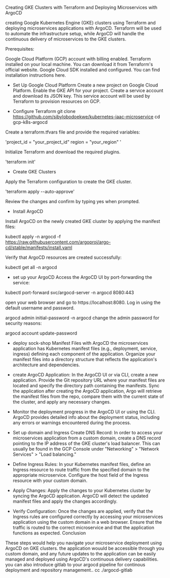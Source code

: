 Creating GKE Clusters with Terraform and Deploying Microservices with ArgoCD

creating Google Kubernetes Engine (GKE) clusters using Terraform and deploying microservices applications with ArgoCD. Terraform will be used to automate the infrastructure setup, while ArgoCD will handle the continuous delivery of microservices to the GKE clusters.

Prerequisites:

Google Cloud Platform (GCP) account with billing enabled.
Terraform installed on your local machine. You can download it from Terraform's official website.
Google Cloud SDK installed and configured. You can find installation instructions here.

- Set Up Google Cloud Platform
Create a new project on Google Cloud Platform.
Enable the GKE API for your project.
Create a service account and download its JSON key. This service account will be used by Terraform to provision resources on GCP.

- Configure Terraform
git clone https://github.com/sibylobodoekwe/kubernetes-iaac-microservice
cd gcp-k8s-argocd


Create a terraform.tfvars file and provide the required variables:

'project_id = "your_project_id"
region     = "your_region"
'

Initialize Terraform and download the required plugins.

'terraform init'


- Create GKE Clusters

Apply the Terraform configuration to create the GKE cluster.

'terraform apply --auto-approve'

Review the changes and confirm by typing yes when prompted.


- Install ArgoCD

Install ArgoCD on the newly created GKE cluster by applying the manifest files:

kubectl apply -n argocd -f https://raw.githubusercontent.com/argoproj/argo-cd/stable/manifests/install.yaml

Verify that ArgoCD resources are created successfully:

kubectl get all -n argocd


- set up your ArgoCD
Access the ArgoCD UI by port-forwarding the service:

kubectl port-forward svc/argocd-server -n argocd 8080:443 

open your web browser and go to https://localhost:8080. Log in using the default username and password.

argocd admin initial-password -n argocd
change the admin password for security reasons:

argocd account update-password


- deploy sock-shop Manifest Files with ArgoCD
the microservices application has Kubernetes manifest files (e.g., deployment, service, ingress) defining each component of the application.
Organize your manifest files into a directory structure that reflects the application's architecture and dependencies.

- create ArgoCD Application: In the ArgoCD UI or via CLI, create a new application. Provide the Git repository URL where your manifest files are located and specify the directory path containing the manifests.
Sync the application after creating the ArgoCD application, Argo will retrieve the manifest files from the repo, compare them with the current state of the cluster, and apply any necessary changes.

- Monitor the deployment progress in the ArgoCD UI or using the CLI. ArgoCD provides detailed info about the deployment status, including any errors or warnings encountered during the process.

- Set up domain and Ingress Create DNS Record: In order to access your microservices application from a custom domain, create a DNS record pointing to the IP address of the GKE cluster's load balancer. This can usually be found in the GCP Console under "Networking" > "Network Services" > "Load balancing."


- Define Ingress Rules: In your Kubernetes manifest files, define an Ingress resource to route traffic from the specified domain to the appropriate microservice. Configure the host field of the Ingress resource with your custom domain.

- Apply Changes: Apply the changes to your Kubernetes cluster by syncing the ArgoCD application. ArgoCD will detect the updated manifest files and apply the changes accordingly.

- Verify Configuration: Once the changes are applied, verify that the Ingress rules are configured correctly by accessing your microservices application using the custom domain in a web browser. Ensure that the traffic is routed to the correct microservice and that the application functions as expected.
Conclusion

These steps would help you navigate your microservice deployment using ArgoCD on GKE clusters. the application wouuld be accessible through you custom domain, and any future updates to the application can be easily managed and deployed using ArgoCD's continuous delivery capabilities. you can also introduce gitlab to your argocd pipeline for continous deployment and repository management.. cc ./argocd-gitlab 